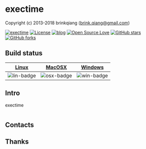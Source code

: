 # exectime

Copyright (c) 2013-2018 brinkqiang (brink.qiang@gmail.com)

[![exectime](https://img.shields.io/badge/brinkqiang-exectime-blue.svg?style=flat-square)](https://github.com/brinkqiang/exectime)
[![License](https://img.shields.io/badge/license-MIT-brightgreen.svg)](https://github.com/brinkqiang/exectime/blob/master/LICENSE)
[![blog](https://img.shields.io/badge/Author-Blog-7AD6FD.svg)](https://brinkqiang.github.io/)
[![Open Source Love](https://badges.frapsoft.com/os/v3/open-source.png)](https://github.com/brinkqiang)
[![GitHub stars](https://img.shields.io/github/stars/brinkqiang/exectime.svg?label=Stars)](https://github.com/brinkqiang/exectime) 
[![GitHub forks](https://img.shields.io/github/forks/brinkqiang/exectime.svg?label=Fork)](https://github.com/brinkqiang/exectime)

## Build status
| [Linux][lin-link] | [MacOSX][osx-link] | [Windows][win-link] |
| :---------------: | :----------------: | :-----------------: |
| ![lin-badge]      | ![osx-badge]       | ![win-badge]        |

[lin-badge]: https://travis-ci.org/brinkqiang/exectime.svg?branch=master "Travis build status"
[lin-link]:  https://travis-ci.org/brinkqiang/exectime "Travis build status"
[osx-badge]: https://travis-ci.org/brinkqiang/exectime.svg?branch=master "Travis build status"
[osx-link]:  https://travis-ci.org/brinkqiang/exectime "Travis build status"
[win-badge]: https://ci.appveyor.com/api/projects/status/github/brinkqiang/exectime?branch=master&svg=true "AppVeyor build status"
[win-link]:  https://ci.appveyor.com/project/brinkqiang/exectime "AppVeyor build status"

## Intro
exectime
```cpp
```
## Contacts

## Thanks
